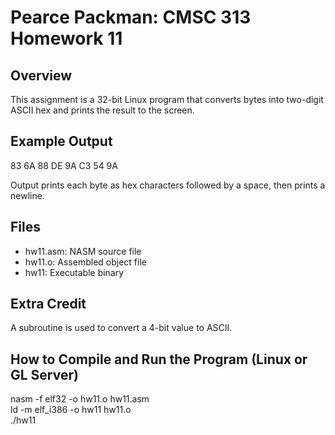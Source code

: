 # Pearce Packman: CMSC 313 Homework 11

## Overview
This assignment is a 32-bit Linux program that converts bytes into two-digit ASCII hex and prints the result to the screen.

## Example Output
83 6A 88 DE 9A C3 54 9A  

Output prints each byte as hex characters followed by a space, then prints a newline.

## Files
- hw11.asm: NASM source file
- hw11.o: Assembled object file
- hw11: Executable binary

## Extra Credit
A subroutine is used to convert a 4-bit value to ASCII.

## How to Compile and Run the Program (Linux or GL Server)
nasm -f elf32 -o hw11.o hw11.asm  
ld -m elf_i386 -o hw11 hw11.o  
./hw11
